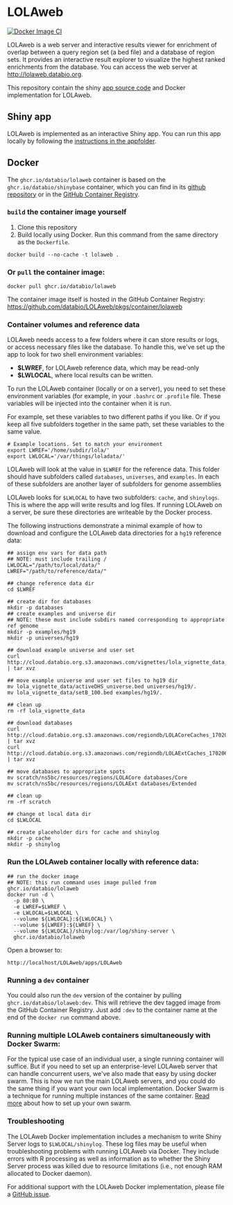 # LOLAweb

[![Docker Image CI](https://github.com/databio/LOLAweb/actions/workflows/build.yml/badge.svg?branch=dev)](https://github.com/databio/LOLAweb/actions/workflows/build.yml)

LOLAweb is a web server and interactive results viewer for enrichment of overlap between a query region set (a bed file) and a database of region sets. It provides an interactive result explorer to visualize the highest ranked enrichments from the database. You can access the web server at <http://lolaweb.databio.org>.

This repository contain the shiny [app source code](apps/LOLAweb/) and Docker implementation for LOLAweb. 

## Shiny app

LOLAweb is implemented as an interactive Shiny app. You can run this app locally by following the [instructions in the appfolder](apps/LOLAweb/).

## Docker

The `ghcr.io/databio/lolaweb` container is based on the `ghcr.io/databio/shinybase` container, which you can find in its [github repository](https://github.com/databio/shinyBase) or in the [GitHub Container Registry](https://github.com/databio/shinyBase/pkgs/container/shinybase).

### `build` the container image yourself

1. Clone this repository
2. Build locally using Docker. Run this command from the same directory as the `Dockerfile`.

```docker build --no-cache -t lolaweb .```


### Or `pull` the container image:

```docker pull ghcr.io/databio/lolaweb```

The container image itself is hosted in the GitHub Container Registry: https://github.com/databio/LOLAweb/pkgs/container/lolaweb

### Container volumes and reference data

LOLAweb needs access to a few folders where it can store results or logs, or access necessary files like the database. To handle this, we've set up the app to look for two shell environment variables:

* **$LWREF**, for LOLAweb reference data, which may be read-only
* **$LWLOCAL**, where local results can be written.

To run the LOLAweb container (locally or on a server), you need to set these environment variables (for example, in your `.bashrc` or `.profile` file. These variables will be injected into the container when it is run.

For example, set these variables to two different paths if you like. Or if you keep all five subfolders together in the same path, set these variables to the same value.

```
# Example locations. Set to match your environment
export LWREF='/home/subdir/lola/'
export LWLOCAL='/var/things/loladata/'
```

LOLAweb will look at the value in `$LWREF` for the reference data. This folder should have subfolders called `databases`, `universes`, and `examples`. In each of these subfolders are another layer of subfolders for genome assemblies
 
LOLAweb looks for `$LWLOCAL` to have two subfolders: `cache`, and `shinylogs`. This is where the app will write results and log files. If running LOLAweb on a server, be sure these directories are writeable by the Docker process.

The following instructions demonstrate a minimal example of how to download and configure the LOLAweb data directories for a `hg19` reference data:

```
## assign env vars for data path
## NOTE: must include trailing /
LWLOCAL="/path/to/local/data/"
LWREF="/path/to/reference/data/"

## change reference data dir
cd $LWREF

## create dir for databases
mkdir -p databases
## create examples and universe dir
## NOTE: these must include subdirs named corresponding to appropriate ref genome
mkdir -p examples/hg19
mkdir -p universes/hg19

## download example universe and user set
curl http://cloud.databio.org.s3.amazonaws.com/vignettes/lola_vignette_data_150505.tgz | tar xvz

## move example universe and user set files to hg19 dir
mv lola_vignette_data/activeDHS_universe.bed universes/hg19/.
mv lola_vignette_data/setB_100.bed examples/hg19/.

## clean up
rm -rf lola_vignette_data

## download databases
curl http://cloud.databio.org.s3.amazonaws.com/regiondb/LOLACoreCaches_170206.tgz | tar xvz
curl http://cloud.databio.org.s3.amazonaws.com/regiondb/LOLAExtCaches_170206.tgz | tar xvz

## move databases to appropriate spots
mv scratch/ns5bc/resources/regions/LOLACore databases/Core
mv scratch/ns5bc/resources/regions/LOLAExt databases/Extended

## clean up
rm -rf scratch

## change ot local data dir
cd $LWLOCAL

## create placeholder dirs for cache and shinylog
mkdir -p cache
mkdir -p shinylog
```

### Run the LOLAweb container locally with reference data:

```
## run the docker image
## NOTE: this run command uses image pulled from ghcr.io/databio/lolaweb
docker run -d \
  -p 80:80 \
  -e LWREF=$LWREF \
  -e LWLOCAL=$LWLOCAL \
  --volume ${LWLOCAL}:${LWLOCAL} \
  --volume ${LWREF}:${LWREF} \
  --volume ${LWLOCAL}/shinylog:/var/log/shiny-server \
  ghcr.io/databio/lolaweb
```

Open a browser to:
```
http://localhost/LOLAweb/apps/LOLAweb
```

### Running a `dev` container

You could also run the `dev` version of the container by pulling `ghcr.io/databio/lolaweb:dev`. This will retrieve the dev tagged image from the GitHub Container Registry. Just add `:dev` to the container name at the end of the `docker run` command above.

### Running multiple LOLAweb containers simultaneously with Docker Swarm:

For the typical use case of an individual user, a single running container will suffice. But if you need to set up an enterprise-level LOLAweb server that can handle concurrent users, we've also made that easy by using docker swarm. This is how we run the main LOLAweb servers, and you could do the same thing if you want your own local implementation. Docker Swarm is a technique for running multiple instances of the same container. [Read more](swarm/README.md) about how to set up your own swarm.

### Troubleshooting

The LOLAweb Docker implementation includes a mechanism to write Shiny Server logs to `$LWLOCAL/shinylog`. These log files may be useful when troubleshooting problems with running LOLAweb via Docker. They include errors with R processing as well as information as to whether the Shiny Server process was killed due to resource limitations (i.e., not enough RAM allocated to Docker daemon).

For additional support with the LOLAweb Docker implementation, please file a [GitHub issue](https://github.com/databio/LOLAweb/issues).

